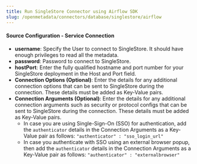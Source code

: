 ```yaml
---
title: Run SingleStore Connector using Airflow SDK
slug: /openmetadata/connectors/database/singlestore/airflow
---
```


<ConnectorIntro connector="SingleStore" goal="Airflow" hasProfiler="true" hasDBT="true" />

<Requirements />

<MetadataIngestionServiceDev service="database" connector="SingleStore" goal="Airflow"/>

<h4>Source Configuration - Service Connection</h4>

- **username**: Specify the User to connect to SingleStore. It should have enough privileges to read all the metadata.
- **password**: Password to connect to SingleStore.
- **hostPort**: Enter the fully qualified hostname and port number for your SingleStore deployment in the Host and Port field.
- **Connection Options (Optional)**: Enter the details for any additional connection options that can be sent to SingleStore during the connection. These details must be added as Key-Value pairs.
- **Connection Arguments (Optional)**: Enter the details for any additional connection arguments such as security or protocol configs that can be sent to SingleStore during the connection. These details must be added as Key-Value pairs. 
  - In case you are using Single-Sign-On (SSO) for authentication, add the `authenticator` details in the Connection Arguments as a Key-Value pair as follows: `"authenticator" : "sso_login_url"`
  - In case you authenticate with SSO using an external browser popup, then add the `authenticator` details in the Connection Arguments as a Key-Value pair as follows: `"authenticator" : "externalbrowser"`

<MetadataIngestionConfig service="database" connector="SingleStore" goal="Airflow" hasProfiler="true" hasDBT="true"/>
